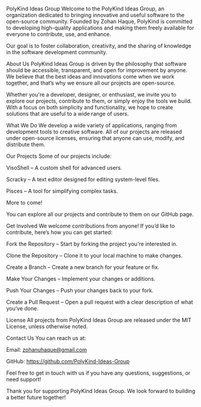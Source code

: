 PolyKind Ideas Group
Welcome to the PolyKind Ideas Group, an organization dedicated to bringing innovative and useful software to the open-source community. Founded by Zohan Haque, PolyKind is committed to developing high-quality applications and making them freely available for everyone to contribute, use, and enhance.

Our goal is to foster collaboration, creativity, and the sharing of knowledge in the software development community.

About Us
PolyKind Ideas Group is driven by the philosophy that software should be accessible, transparent, and open for improvement by anyone. We believe that the best ideas and innovations come when we work together, and that’s why we ensure all our projects are open-source.

Whether you're a developer, designer, or enthusiast, we invite you to explore our projects, contribute to them, or simply enjoy the tools we build. With a focus on both simplicity and functionality, we hope to create solutions that are useful to a wide range of users.

What We Do
We develop a wide variety of applications, ranging from development tools to creative software. All of our projects are released under open-source licenses, ensuring that anyone can use, modify, and distribute them.

Our Projects
Some of our projects include:

VisoShell – A custom shell for advanced users.

Scracky – A text editor designed for editing system-level files.

Pisces – A tool for simplifying complex tasks.

More to come!

You can explore all our projects and contribute to them on our GitHub page.

Get Involved
We welcome contributions from anyone! If you’d like to contribute, here’s how you can get started:

Fork the Repository – Start by forking the project you're interested in.

Clone the Repository – Clone it to your local machine to make changes.

Create a Branch – Create a new branch for your feature or fix.

Make Your Changes – Implement your changes or additions.

Push Your Changes – Push your changes back to your fork.

Create a Pull Request – Open a pull request with a clear description of what you’ve done.

License
All projects from PolyKind Ideas Group are released under the MIT License, unless otherwise noted.

Contact Us
You can reach us at:

Email: zohanuhaque@gmail.com

GitHub: https://github.com/PolyKind-Ideas-Group

Feel free to get in touch with us if you have any questions, suggestions, or need support!

Thank you for supporting PolyKind Ideas Group. We look forward to building a better future together!
